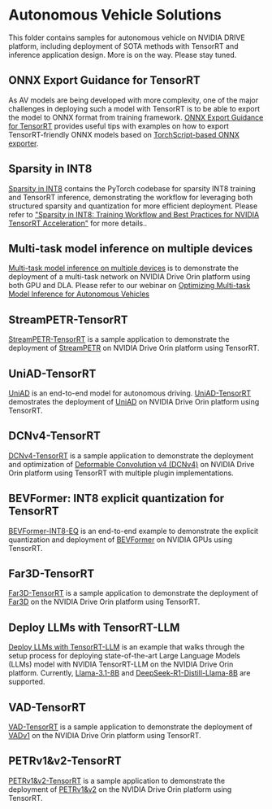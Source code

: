 # Autonomous Vehicle Solutions
This folder contains samples for autonomous vehicle on NVIDIA DRIVE platform, including deployment of SOTA methods with TensorRT and inference application design. More is on the way. Please stay tuned.

## ONNX Export Guidance for TensorRT
As AV models are being developed with more complexity, one of the major challenges in deploying such a model with TensorRT is to be able to export the model to ONNX format from training framework. [ONNX Export Guidance for TensorRT](./onnx-export-guidance/) provides useful tips with examples on how to export TensorRT-friendly ONNX models based on [TorchScript-based ONNX exporter](https://pytorch.org/docs/stable/onnx_torchscript.html).

## Sparsity in INT8
[Sparsity in INT8](./SparsityINT8/) contains the PyTorch codebase for sparsity INT8 training and TensorRT inference, demonstrating the workflow for leveraging both structured sparsity and quantization for more efficient deployment. Please refer to ["Sparsity in INT8: Training Workflow and Best Practices for NVIDIA TensorRT Acceleration"](https://developer.nvidia.com/blog/sparsity-in-int8-training-workflow-and-best-practices-for-tensorrt-acceleration/) for more details..

## Multi-task model inference on multiple devices
[Multi-task model inference on multiple devices](./mtmi/) is to demonstrate the deployment of a multi-task network on NVIDIA Drive Orin platform using both GPU and DLA. Please refer to our webinar on [Optimizing Multi-task Model Inference for Autonomous Vehicles](https://www.nvidia.com/en-us/on-demand/session/other2024-inferenceauto/)

## StreamPETR-TensorRT
[StreamPETR-TensorRT](./streampetr-trt/) is a sample application to demonstrate the deployment of [StreamPETR](https://github.com/exiawsh/StreamPETR/tree/main) on NVIDIA Drive Orin platform using TensorRT.

## UniAD-TensorRT
[UniAD](https://arxiv.org/abs/2212.10156) is an end-to-end model for autonomous driving. [UniAD-TensorRT](./uniad-trt/) demostrates the deployment of [UniAD](https://github.com/OpenDriveLab/UniAD) on NVIDIA Drive Orin platform using TensorRT. 

## DCNv4-TensorRT
[DCNv4-TensorRT](./dcnv4-trt/) is a sample application to demonstrate the deployment and optimization of [Deformable Convolution v4 (DCNv4)](https://github.com/OpenGVLab/DCNv4) on NVIDIA Drive Orin platform using TensorRT with multiple plugin implementations.

## BEVFormer: INT8 explicit quantization for TensorRT
[BEVFormer-INT8-EQ](./bevformer-int8-eq) is an end-to-end example to demonstrate the explicit quantization and deployment of [BEVFormer](https://github.com/fundamentalvision/BEVFormer) on NVIDIA GPUs using TensorRT.

## Far3D-TensorRT
[Far3D-TensorRT](./far3d-trt) is a sample application to demonstrate the deployment of [Far3D](https://github.com/megvii-research/Far3D) on the NVIDIA Drive Orin platform using TensorRT.

## Deploy LLMs with TensorRT-LLM
[Deploy LLMs with TensorRT-LLM](./LLMs-trtllm) is an example that walks through the setup process for deploying state-of-the-art Large Language Models (LLMs) model with NVIDIA TensorRT-LLM on the NVIDIA Drive Orin platform. Currently, [Llama-3.1-8B](https://huggingface.co/meta-llama/Llama-3.1-8B) and [DeepSeek-R1-Distill-Llama-8B](https://huggingface.co/deepseek-ai/DeepSeek-R1-Distill-Llama-8B) are supported. 

## VAD-TensorRT
[VAD-TensorRT](./vad-trt) is a sample application to demonstrate the deployment of [VADv1](https://github.com/hustvl/VAD.git) on the NVIDIA Drive Orin platform using TensorRT.

## PETRv1&v2-TensorRT
[PETRv1&v2-TensorRT](./petr-trt) is a sample application to demonstrate the deployment of [PETRv1&v2](https://github.com/megvii-research/PETR) on the NVIDIA Drive Orin platform using TensorRT.

